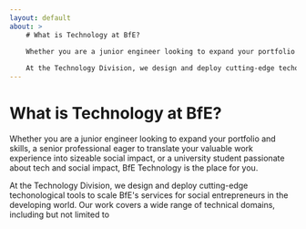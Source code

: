 ```yaml
---
layout: default
about: >
    # What is Technology at BfE?

    Whether you are a junior engineer looking to expand your portfolio and skills, a senior professional eager to translate your valuable work experience into sizeable social impact, or a university student passionate about tech and social impact, BfE Technology is the place for you. 
        
    At the Technology Division, we design and deploy cutting-edge techonological tools to scale BfE's services for social entrepreneurs in the developing world. Our work covers a wide range of technical domains, including but not limited to
---
```


# What is Technology at BfE?

Whether you are a junior engineer looking to expand your portfolio and skills, a senior professional eager to translate your valuable work experience into sizeable social impact, or a university student passionate about tech and social impact, BfE Technology is the place for you. 
    
At the Technology Division, we design and deploy cutting-edge techonological tools to scale BfE's services for social entrepreneurs in the developing world. Our work covers a wide range of technical domains, including but not limited to